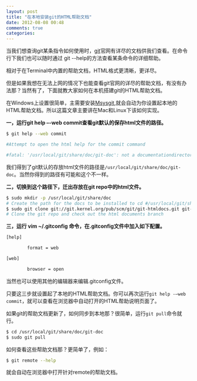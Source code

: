 ```yaml
---
layout: post
title: "在本地安装git的HTML帮助文档"
date: 2012-08-08 00:48
comments: true
categories: 
---
```


当我们想查询git某条指令如何使用时，[git](http://git-scm.com/documentation)官网有详尽的文档供我们查看。在命令行下我们也可以随时通过 git --help的方法查看某条命令的详细帮助。

相对于在Terminal中内置的帮助文档，HTML格式更清晰，更详尽。

但是如果我想在无法上网的情况下也能查看git官网的详尽的帮助文档，有没有办法那？当然有了，下面就教大家如何在本机搭建git的HTML帮助文档。

在Windows上设置很简单，主需要安装[Msysgit](http://code.google.com/p/msysgit/),就会自动为你设置起本地的HTML帮助文档。所以这篇文章主要讲在Mac和Linux下该如何实现。


**一，运行git help –-web commit查看git默认的保存html文件的路径。**

```bash
$ git help --web commit

#Attempt to open the html help for the commit command

#fatal: '/usr/local/git/share/doc/git-doc': not a documentationdirectory.
```


我们得到了git默认的存放html文件的路径是`/usr/local/git/share/doc/git-doc`。当然你得到的路径有可能和这个不一样。

**二，切换到这个路径下，迁出存放在git repo中的html文件。**

```bash
$ sudo mkdir -p /usr/local/git/share/doc
# Create the path for the docs to be installed to cd #/usr/local/git/share/doc
$ sudo git clone git://git.kernel.org/pub/scm/git/git-htmldocs.git git-doc
# Clone the git repo and check out the html documents branch
```

**三，运行 vim ~/.gitconfig 命令，在.gitconfig文件中加入如下配置。**

```xml
[help]

        format = web

[web]

        browser = open
```

当然也可以使用其他的编辑器来编辑.gitconfig文件。

只要这三步就设置起了本地的HTML帮助文档。你可以再次运行`git help -–web commit`，就可以查看在浏览器中自动打开的HTML帮助说明页面了。

如果git的帮助文档更新了，如何同步到本地那？很简单，运行`git pull`命令就行。

```bash
$ cd /usr/local/git/share/doc/git-doc
$ sudo git pull
```

如何查看这些帮助文档那？更简单了，例如：

```bash
$ git remote --help
```

就会自动在浏览器中打开针对remote的帮助文档。